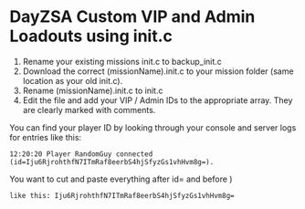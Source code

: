 # DayZSA Custom VIP and Admin Loadouts using init.c

1. Rename your existing missions init.c to backup_init.c 
2. Download the correct (missionName).init.c to your mission folder (same location as your old init.c).
3. Rename (missionName).init.c to init.c
4. Edit the file and add your VIP / Admin IDs to the appropriate array. They are clearly marked with comments. 

You can find your player ID by looking through your console and server logs for entries like this:
	
	12:20:20 Player RandomGuy connected (id=Iju6RjrohthfN7ITmRaf8eerbS4hjSfyzGs1vhHvm8g=).
	
You want to cut and paste everything after id= and before )
	
	like this: Iju6RjrohthfN7ITmRaf8eerbS4hjSfyzGs1vhHvm8g=
